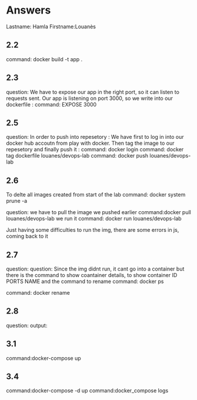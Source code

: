 # Answers

Lastname: Hamla 
Firstname:Louanès

## 2.2
command: docker build -t app .



## 2.3
question: We have to expose our app in the right port, so it can listen to requests sent. Our app is listening on port 3000, so we write into our dockerfile :
command:  EXPOSE 3000

## 2.5
question: In order to push into repesetory : We have first to log in into our docker hub accoutn from play with docker. Then tag the image to our repesetory and finally push it :
command: docker login
command: docker tag dockerfile louanes/devops-lab 
command: docker push louanes/devops-lab


## 2.6
To delte all images created from start of the lab 
command: docker system prune -a 

question: we have to pull the image we pushed earlier
command:docker pull louanes/devops-lab
we run it
command: docker run louanes/devops-lab

Just having some difficulties to run the img, there are some errors in js, coming back to it
## 2.7
question:
question:
Since the img didnt run, it cant go into a container but there is the command to show coantainer details, to show container ID PORTS NAME and the command to rename
command: docker ps  

command: docker rename

## 2.8
question:
output:

## 3.1
command:docker-compose up

## 3.4
command:docker-compose -d up
command:docker_compose logs
